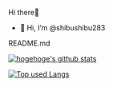 Hi there👋
- 👋 Hi, I’m @shibushibu283
<!---
- 👀 I’m interested in ...
- 🌱 I’m currently learning ...
- 💞️ I’m looking to collaborate on ...
- 📫 How to reach me ...
--->
README.md
<!-- リポジトリステータス -->
[![hogehoge's github stats](https://github-readme-stats.vercel.app/api?username=shibushibu283&hide=contribs&count_private=true&show_icons=true&theme=tokyonight)](https://github.com/shibushibu283/)

<!-- ソースコード統計 -->
[![Top used Langs](https://github-readme-stats.vercel.app/api/top-langs/?username=shibushibu283&layout=compact&theme=tokyonight)](https://github.com/shibushibu283/)
<!---
shibushibu283/shibushibu283 is a ✨ special ✨ repository because its `README.md` (this file) appears on your GitHub profile.
You can click the Preview link to take a look at your changes.
--->
